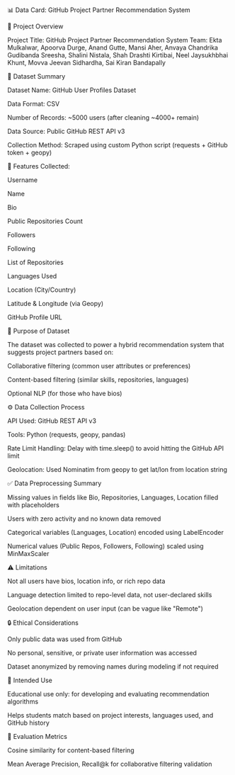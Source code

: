 📊 Data Card: GitHub Project Partner Recommendation System

📌 Project Overview

Project Title: GitHub Project Partner Recommendation System
Team: Ekta Mulkalwar, Apoorva Durge, Anand Gutte, Mansi Aher, Anvaya Chandrika Gudibanda Sreesha, Shalini Nistala, Shah Drashti Kirtibai, Neel Jaysukhbhai Khunt, Movva Jeevan Sidhardha, Sai Kiran Bandapally

📂 Dataset Summary

Dataset Name: GitHub User Profiles Dataset

Data Format: CSV

Number of Records: ~5000 users (after cleaning ~4000+ remain)

Data Source: Public GitHub REST API v3

Collection Method: Scraped using custom Python script (requests + GitHub token + geopy)

📄 Features Collected:

Username

Name

Bio

Public Repositories Count

Followers

Following

List of Repositories

Languages Used

Location (City/Country)

Latitude & Longitude (via Geopy)

GitHub Profile URL

🎯 Purpose of Dataset

The dataset was collected to power a hybrid recommendation system that suggests project partners based on:

Collaborative filtering (common user attributes or preferences)

Content-based filtering (similar skills, repositories, languages)

Optional NLP (for those who have bios)

⚙️ Data Collection Process

API Used: GitHub REST API v3

Tools: Python (requests, geopy, pandas)

Rate Limit Handling: Delay with time.sleep() to avoid hitting the GitHub API limit

Geolocation: Used Nominatim from geopy to get lat/lon from location string

✅ Data Preprocessing Summary

Missing values in fields like Bio, Repositories, Languages, Location filled with placeholders

Users with zero activity and no known data removed

Categorical variables (Languages, Location) encoded using LabelEncoder

Numerical values (Public Repos, Followers, Following) scaled using MinMaxScaler

⚠️ Limitations

Not all users have bios, location info, or rich repo data

Language detection limited to repo-level data, not user-declared skills

Geolocation dependent on user input (can be vague like "Remote")

🔒 Ethical Considerations

Only public data was used from GitHub

No personal, sensitive, or private user information was accessed

Dataset anonymized by removing names during modeling if not required

🔬 Intended Use

Educational use only: for developing and evaluating recommendation algorithms

Helps students match based on project interests, languages used, and GitHub history

📏 Evaluation Metrics

Cosine similarity for content-based filtering

Mean Average Precision, Recall@k for collaborative filtering validation

